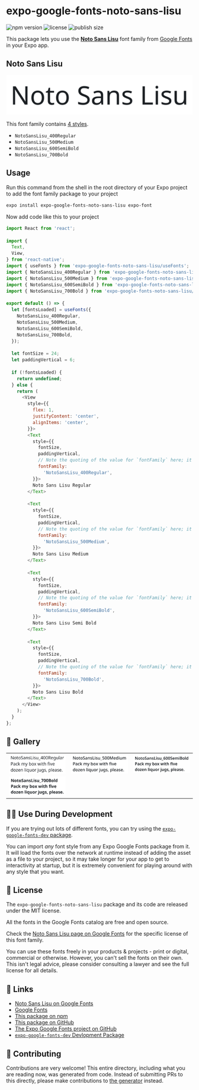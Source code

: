 # expo-google-fonts-noto-sans-lisu

![npm version](https://flat.badgen.net/npm/v/expo-google-fonts-noto-sans-lisu)
![license](https://flat.badgen.net/github/license/expo/google-fonts)
![publish size](https://flat.badgen.net/packagephobia/install/expo-google-fonts-noto-sans-lisu)

This package lets you use the [**Noto Sans Lisu**](https://fonts.google.com/specimen/Noto+Sans+Lisu) font family from [Google Fonts](https://fonts.google.com/) in your Expo app.

## Noto Sans Lisu

![Noto Sans Lisu](./font-family.png)

This font family contains [4 styles](#-gallery).

- `NotoSansLisu_400Regular`
- `NotoSansLisu_500Medium`
- `NotoSansLisu_600SemiBold`
- `NotoSansLisu_700Bold`

## Usage

Run this command from the shell in the root directory of your Expo project to add the font family package to your project
```sh
expo install expo-google-fonts-noto-sans-lisu expo-font
```

Now add code like this to your project
```js
import React from 'react';

import {
  Text,
  View,
} from 'react-native';
import { useFonts } from 'expo-google-fonts-noto-sans-lisu/useFonts';
import { NotoSansLisu_400Regular } from 'expo-google-fonts-noto-sans-lisu/400Regular';
import { NotoSansLisu_500Medium } from 'expo-google-fonts-noto-sans-lisu/500Medium';
import { NotoSansLisu_600SemiBold } from 'expo-google-fonts-noto-sans-lisu/600SemiBold';
import { NotoSansLisu_700Bold } from 'expo-google-fonts-noto-sans-lisu/700Bold';

export default () => {
  let [fontsLoaded] = useFonts({
    NotoSansLisu_400Regular,
    NotoSansLisu_500Medium,
    NotoSansLisu_600SemiBold,
    NotoSansLisu_700Bold,
  });

  let fontSize = 24;
  let paddingVertical = 6;

  if (!fontsLoaded) {
    return undefined;
  } else {
    return (
      <View
        style={{
          flex: 1,
          justifyContent: 'center',
          alignItems: 'center',
        }}>
        <Text
          style={{
            fontSize,
            paddingVertical,
            // Note the quoting of the value for `fontFamily` here; it expects a string!
            fontFamily:
              'NotoSansLisu_400Regular',
          }}>
          Noto Sans Lisu Regular
        </Text>

        <Text
          style={{
            fontSize,
            paddingVertical,
            // Note the quoting of the value for `fontFamily` here; it expects a string!
            fontFamily:
              'NotoSansLisu_500Medium',
          }}>
          Noto Sans Lisu Medium
        </Text>

        <Text
          style={{
            fontSize,
            paddingVertical,
            // Note the quoting of the value for `fontFamily` here; it expects a string!
            fontFamily:
              'NotoSansLisu_600SemiBold',
          }}>
          Noto Sans Lisu Semi Bold
        </Text>

        <Text
          style={{
            fontSize,
            paddingVertical,
            // Note the quoting of the value for `fontFamily` here; it expects a string!
            fontFamily:
              'NotoSansLisu_700Bold',
          }}>
          Noto Sans Lisu Bold
        </Text>
      </View>
    );
  }
};

```

## 🔡 Gallery


||||
|-|-|-|
|![NotoSansLisu_400Regular](.//400Regular/NotoSansLisu_400Regular.ttf.png)|![NotoSansLisu_500Medium](.//500Medium/NotoSansLisu_500Medium.ttf.png)|![NotoSansLisu_600SemiBold](.//600SemiBold/NotoSansLisu_600SemiBold.ttf.png)||
|![NotoSansLisu_700Bold](.//700Bold/NotoSansLisu_700Bold.ttf.png)||||


## 👩‍💻 Use During Development

If you are trying out lots of different fonts, you can try using the [`expo-google-fonts-dev` package](https://github.com/freeboub/google-fonts/tree/master/font-packages/dev#readme).

You can import *any* font style from any Expo Google Fonts package from it. It will load the fonts
over the network at runtime instead of adding the asset as a file to your project, so it may take longer
for your app to get to interactivity at startup, but it is extremely convenient
for playing around with any style that you want.

## 📖 License

The `expo-google-fonts-noto-sans-lisu` package and its code are released under the MIT license.

All the fonts in the Google Fonts catalog are free and open source.

Check the [Noto Sans Lisu page on Google Fonts](https://fonts.google.com/specimen/Noto+Sans+Lisu) for the specific license of this font family.

You can use these fonts freely in your products & projects - print or digital, commercial or otherwise. However, you can't sell the fonts on their own. This isn't legal advice, please consider consulting a lawyer and see the full license for all details.

## 🔗 Links

- [Noto Sans Lisu on Google Fonts](https://fonts.google.com/specimen/Noto+Sans+Lisu)
- [Google Fonts](https://fonts.google.com/)
- [This package on npm](https://www.npmjs.com/package/expo-google-fonts-noto-sans-lisu)
- [This package on GitHub](https://github.com/freeboub/google-fonts/tree/master/font-packages/noto-sans-lisu)
- [The Expo Google Fonts project on GitHub](https://github.com/freeboub/google-fonts)
- [`expo-google-fonts-dev` Devlopment Package](https://github.com/freeboub/google-fonts/tree/master/font-packages/dev)

## 🤝 Contributing

Contributions are very welcome! This entire directory, including what you are reading now, was generated from code. Instead of submitting PRs to this directly, please make contributions to [the generator](https://github.com/freeboub/google-fonts/tree/master/packages/generator) instead.
